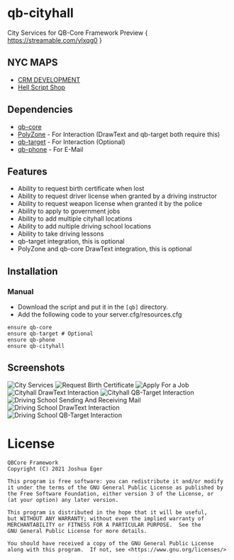 # qb-cityhall
City Services for QB-Core Framework
Preview { https://streamable.com/ylxqg0 }

## NYC MAPS
- [CRM DEVELOPMENT](https://discord.gg/crm)  
- [Hell Script Shop](https://discord.gg/WKNRDtF9jp) 
## Dependencies
- [qb-core](https://github.com/qbcore-framework/qb-core)
- [PolyZone](https://github.com/mkafrin/PolyZone) - For Interaction (DrawText and qb-target both require this)
- [qb-target](https://github.com/BerkieBb/qb-target) - For Interaction (Optional)
- [qb-phone](https://github.com/qbcore-framework/qb-phone) - For E-Mail

## Features
- Ability to request birth certificate when lost
- Ability to request driver license when granted by a driving instructor
- Ability to request weapon license when granted it by the police
- Ability to apply to government jobs
- Ability to add multiple cityhall locations
- Ability to add nultiple driving school locations
- Ability to take driving lessons
- qb-target integration, this is optional
- PolyZone and qb-core DrawText integration, this is optional

## Installation
### Manual
- Download the script and put it in the `[qb]` directory.
- Add the following code to your server.cfg/resources.cfg
```
ensure qb-core
ensure qb-target # Optional
ensure qb-phone
ensure qb-cityhall
```

## Screenshots
![City Services](https://i.imgur.com/eR7nxvw.png)
![Request Birth Certificate](https://i.imgur.com/8ORuxo0.png)
![Apply For a Job](https://i.imgur.com/xPI4tcq.png)
![Cityhall DrawText Interaction](https://i.imgur.com/Uxh2GZC.png)
![Cityhall QB-Target Interaction](https://i.imgur.com/K54cMLt.png)
![Driving School Sending And Receiving Mail](https://i.imgur.com/iJof4jI.png)
![Driving School DrawText Interaction](https://i.imgur.com/32BPp8f.png)
![Driving School QB-Target Interaction](https://i.imgur.com/P7jWBsV.png)

# License

    QBCore Framework
    Copyright (C) 2021 Joshua Eger

    This program is free software: you can redistribute it and/or modify
    it under the terms of the GNU General Public License as published by
    the Free Software Foundation, either version 3 of the License, or
    (at your option) any later version.

    This program is distributed in the hope that it will be useful,
    but WITHOUT ANY WARRANTY; without even the implied warranty of
    MERCHANTABILITY or FITNESS FOR A PARTICULAR PURPOSE.  See the
    GNU General Public License for more details.

    You should have received a copy of the GNU General Public License
    along with this program.  If not, see <https://www.gnu.org/licenses/>
